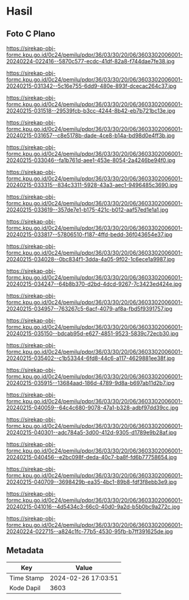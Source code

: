 # Hasil

## Foto C Plano

https://sirekap-obj-formc.kpu.go.id/0c24/pemilu/pdpr/36/03/30/20/06/3603302006001-20240224-022416--5870c577-ecdc-41df-82a8-f744dae7fe38.jpg

https://sirekap-obj-formc.kpu.go.id/0c24/pemilu/pdpr/36/03/30/20/06/3603302006001-20240215-031342--5c16e755-6dd9-480e-893f-dcecac264c37.jpg

https://sirekap-obj-formc.kpu.go.id/0c24/pemilu/pdpr/36/03/30/20/06/3603302006001-20240215-031518--29539fcb-b3cc-4244-8b42-eb7b721bc13e.jpg

https://sirekap-obj-formc.kpu.go.id/0c24/pemilu/pdpr/36/03/30/20/06/3603302006001-20240215-031657--c8e5178b-dade-4ce8-b14a-bd98d0e4ff3b.jpg

https://sirekap-obj-formc.kpu.go.id/0c24/pemilu/pdpr/36/03/30/20/06/3603302006001-20240215-033046--fa1b761d-aee1-453e-8054-2a4246be94f0.jpg

https://sirekap-obj-formc.kpu.go.id/0c24/pemilu/pdpr/36/03/30/20/06/3603302006001-20240215-033315--834c3311-5928-43a3-aec1-9496485c3690.jpg

https://sirekap-obj-formc.kpu.go.id/0c24/pemilu/pdpr/36/03/30/20/06/3603302006001-20240215-033619--357de7e1-b175-421c-b012-aaf57ed1e1a1.jpg

https://sirekap-obj-formc.kpu.go.id/0c24/pemilu/pdpr/36/03/30/20/06/3603302006001-20240215-033817--57806510-f187-4ffd-bedd-36f043654e37.jpg

https://sirekap-obj-formc.kpu.go.id/0c24/pemilu/pdpr/36/03/30/20/06/3603302006001-20240215-034028--0bc834f1-3dda-4a05-9f02-1c6ece1a9987.jpg

https://sirekap-obj-formc.kpu.go.id/0c24/pemilu/pdpr/36/03/30/20/06/3603302006001-20240215-034247--64b8b370-d2bd-4dcd-9267-7c3423ed424e.jpg

https://sirekap-obj-formc.kpu.go.id/0c24/pemilu/pdpr/36/03/30/20/06/3603302006001-20240215-034957--763267c5-6acf-4079-af8a-fbd5f9391757.jpg

https://sirekap-obj-formc.kpu.go.id/0c24/pemilu/pdpr/36/03/30/20/06/3603302006001-20240215-035150--bdcab95d-e627-4851-9523-5839c72ecb30.jpg

https://sirekap-obj-formc.kpu.go.id/0c24/pemilu/pdpr/36/03/30/20/06/3603302006001-20240215-035402--c1b53344-6fd8-44c6-a117-4629881ee38f.jpg

https://sirekap-obj-formc.kpu.go.id/0c24/pemilu/pdpr/36/03/30/20/06/3603302006001-20240215-035915--13684aad-186d-4789-9d8a-b697ab11d2b7.jpg

https://sirekap-obj-formc.kpu.go.id/0c24/pemilu/pdpr/36/03/30/20/06/3603302006001-20240215-040059--64c4c680-9078-47a1-b328-adbf97dd39cc.jpg

https://sirekap-obj-formc.kpu.go.id/0c24/pemilu/pdpr/36/03/30/20/06/3603302006001-20240215-040301--adc784a5-3d00-412d-9305-d1789e9b28af.jpg

https://sirekap-obj-formc.kpu.go.id/0c24/pemilu/pdpr/36/03/30/20/06/3603302006001-20240215-040456--e2bc098f-deda-40c7-ba8f-fd6b77758654.jpg

https://sirekap-obj-formc.kpu.go.id/0c24/pemilu/pdpr/36/03/30/20/06/3603302006001-20240215-040709--3698429b-ea35-4bc1-89b8-fdf3f8ebb3e9.jpg

https://sirekap-obj-formc.kpu.go.id/0c24/pemilu/pdpr/36/03/30/20/06/3603302006001-20240215-041016--4d5434c3-66c0-40d0-9a2d-b5b0bc9a272c.jpg

https://sirekap-obj-formc.kpu.go.id/0c24/pemilu/pdpr/36/03/30/20/06/3603302006001-20240224-022715--a824c1fc-77b5-4530-95fb-b7ff391625de.jpg


## Metadata

| Key        | Value               |
| ---------- | ------------------- |
| Time Stamp | 2024-02-26 17:03:51 |
| Kode Dapil | 3603                |



